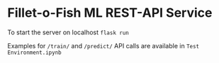 # Fillet-o-Fish ML REST-API Service
To start the server on localhost
`flask run`

Examples for `/train/` and `/predict/` API calls are available in `Test Environment.ipynb`